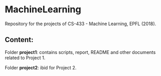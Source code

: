 # MachineLearning
Repository for the projects of CS-433 - Machine Learning, EPFL (2018).

## Content:

Folder __project1__: contains scripts, report, README and other documents related to Project 1.

Folder __project2__: ibid for Project 2.
